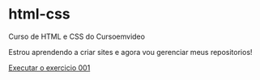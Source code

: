 # html-css
 Curso de HTML e CSS do Cursoemvideo

 Estrou aprendendo a criar sites e agora vou gerenciar meus repositorios!

 <a href="https://yuri010409.github.io/html-css/ex001/index.html">Executar o exercicio 001</a>
